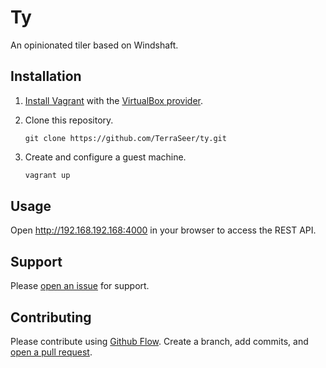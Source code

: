 # Ty

An opinionated tiler based on Windshaft.

## Installation

1. [Install Vagrant](https://docs.vagrantup.com/v2/installation/) with the [VirtualBox provider](https://www.virtualbox.org/wiki/Downloads).

2. Clone this repository.

    ```shell
    git clone https://github.com/TerraSeer/ty.git
    ```

4. Create and configure a guest machine.

    ```sh
    vagrant up
    ```

## Usage

Open http://192.168.192.168:4000 in your browser to access the REST API.

## Support

Please [open an issue](https://github.com/TerraSeer/ty/issues/new) for support.

## Contributing

Please contribute using [Github Flow](https://guides.github.com/introduction/flow/). Create a branch, add commits, and [open a pull request](https://github.com/TerraSeer/ty/compare/).
